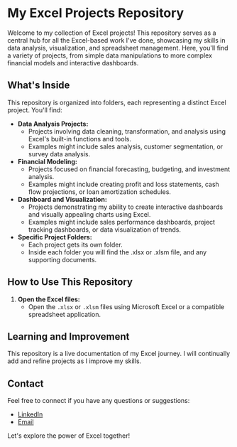 # My Excel Projects Repository

Welcome to my collection of Excel projects! This repository serves as a central hub for all the Excel-based work I've done, showcasing my skills in data analysis, visualization, and spreadsheet management. Here, you'll find a variety of projects, from simple data manipulations to more complex financial models and interactive dashboards.

## What's Inside

This repository is organized into folders, each representing a distinct Excel project. You'll find:

* **Data Analysis Projects:**
    * Projects involving data cleaning, transformation, and analysis using Excel's built-in functions and tools.
    * Examples might include sales analysis, customer segmentation, or survey data analysis.
* **Financial Modeling:**
    * Projects focused on financial forecasting, budgeting, and investment analysis.
    * Examples might include creating profit and loss statements, cash flow projections, or loan amortization schedules.
* **Dashboard and Visualization:**
    * Projects demonstrating my ability to create interactive dashboards and visually appealing charts using Excel.
    * Examples might include sales performance dashboards, project tracking dashboards, or data visualization of trends.
* **Specific Project Folders:**
    * Each project gets its own folder.
    * Inside each folder you will find the .xlsx or .xlsm file, and any supporting documents.

## How to Use This Repository

1.  **Open the Excel files:**
    * Open the `.xlsx` or `.xlsm` files using Microsoft Excel or a compatible spreadsheet application.

## Learning and Improvement

This repository is a live documentation of my Excel journey. I will continually add and refine projects as I improve my skills.

## Contact

Feel free to connect if you have any questions or suggestions:

* [LinkedIn](www.linkedin.com/in/harshsharma25)
* [Email](harshsharmachennai@gmail.com)

Let's explore the power of Excel together!
